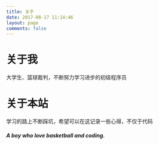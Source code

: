 ```yaml
---
title: 关于
date: 2017-08-17 11:14:46
layout: page
comments: false
---
```


# 关于我

大学生、篮球裁判，不断努力学习进步的初级程序员


# 关于本站

学习的路上不断踩坑，希望可以在这记录一些心得，不仅于代码
#####             A boy who love basketball and coding.
#####   
#####   
#####   
#####   
